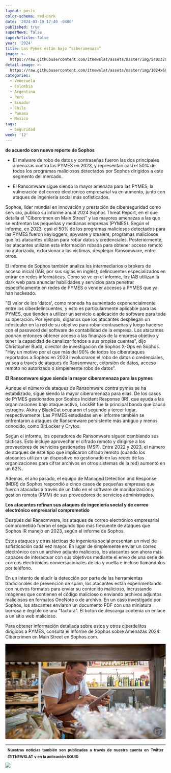 ```yaml
---
layout: posts
color-schema: red-dark
date: '2024-03-19 17:40 -0400'
published: true
superNews: false
superArticle: false
year: '2024'
title: Las Pymes están bajo “ciberamenaza”
image: >-
  https://raw.githubusercontent.com/itnewslat/assets/master/img/540x320/PYME-p.jpg
detail-image: >-
  https://raw.githubusercontent.com/itnewslat/assets/master/img/1024x680/PYME-g.jpg
categories:
  - Venezuela
  - Colombia
  - Argentina
  - Perú
  - Ecuador
  - Chile
  - Panama
  - Mexico
tags:
  - Seguridad
week: '12'
---
```

**de acuerdo con nuevo reporte de Sophos**

- El malware de robo de datos y contraseñas fueron las dos principales amenazas contra las PYMES en 2023, y representan casi el 50% de todos los programas maliciosos detectados por Sophos dirigidos a este segmento del mercado.

- El Ransomware sigue siendo la mayor amenaza para las PYMES; la vulneración del correo electrónico empresarial va en aumento, junto con ataques de ingeniería social más sofisticados.

Sophos, líder mundial en innovación y prestación de ciberseguridad como servicio, publicó su informe anual 2024 Sophos Threat Report, en el que detalla el "Cibercrimen en Main Street" y las mayores amenazas a las que se enfrentan las pequeñas y medianas empresas (PYMES). Según el informe, en 2023, casi el 50% de los programas maliciosos detectados para las PYMES fueron keyloggers, spyware y stealers, programas maliciosos que los atacantes utilizan para robar datos y credenciales. Posteriormente, los atacantes utilizan esta información robada para obtener acceso remoto no autorizado, extorsionar a las víctimas, desplegar Ransomware, entre otros.

El informe de Sophos también analiza los intermediarios o brokers de acceso inicial (IAB, por sus siglas en inglés), delincuentes especializados en entrar en redes informáticas. Como se ve en el informe, los IAB utilizan la dark web para anunciar habilidades y servicios para penetrar específicamente en redes de PYMES o vender accesos a PYMES que ya han hackeado.

"El valor de los 'datos', como moneda ha aumentado exponencialmente entre los ciberdelincuentes, y esto es particularmente aplicable para las PYMES, que tienden a utilizar un servicio o aplicación de software para toda su operación. Por ejemplo, digamos que los atacantes despliegan un infostealer en la red de su objetivo para robar contraseñas y luego hacerse con el password del software de contabilidad de la empresa. Los atacantes podrían entonces obtener acceso a las finanzas de la empresa objetivo y tener la capacidad de canalizar fondos a sus propias cuentas", dijo Christopher Budd, director de investigación de Sophos X-Ops en Sophos. "Hay un motivo por el que más del 90% de todos los ciberataques reportados a Sophos en 2023 involucraron el robo de datos o credenciales, ya sea a través de ataques de Ransomware, extorsión de datos, acceso remoto no autorizado o simplemente robo de datos”.

**El Ransomware sigue siendo la mayor ciberamenaza para las pymes**

Aunque el número de ataques de Ransomware contra pymes se ha estabilizado, sigue siendo la mayor ciberamenaza para ellas. De los casos de PYMES gestionados por Sophos Incident Response (IR), que ayuda a las organizaciones bajo ataque activo, LockBit fue la principal banda que causó estragos. Akira y BlackCat ocuparon el segundo y tercer lugar, respectivamente. Las PYMES estudiadas en el informe también se enfrentaron a ataques de Ransomware persistente más antiguo y menos conocido, como BitLocker y Crytox.

Según el informe, los operadores de Ransomware siguen cambiando sus tácticas. Esto incluye aprovechar el cifrado remoto y dirigirse a los proveedores de servicios gestionados (MSP). Entre 2022 y 2023, el número de ataques de este tipo que implicaron cifrado remoto (cuando los atacantes utilizan un dispositivo no gestionado en las redes de las organizaciones para cifrar archivos en otros sistemas de la red) aumentó en un 62%.

Además, el año pasado, el equipo de Managed Detection and Response (MDR) de Sophos respondió a cinco casos de pequeñas empresas que fueron atacadas a través de un fallo en el software de monitorización y gestión remota (RMM) de sus proveedores de servicios administrados.

**Los atacantes refinan sus ataques de ingeniería social y de correo electrónico empresarial comprometido**

Después del Ransomware, los ataques de correo electrónico empresarial comprometido fueron el segundo tipo más frecuente de ataques que Sophos IR manejó en 2023, según el informe de Sophos.

Estos ataques y otras tácticas de ingeniería social presentan un nivel de sofisticación cada vez mayor. En lugar de simplemente enviar un correo electrónico con un archivo adjunto malicioso, los atacantes son ahora más capaces de interactuar con sus objetivos mediante el envío de una serie de correos electrónicos conversacionales de ida y vuelta e incluso llamándolos por teléfono.

En un intento de eludir la detección por parte de las herramientas tradicionales de prevención de spam, los atacantes están experimentando con nuevos formatos para enviar su contenido malicioso, incrustando imágenes que contienen el código malicioso o enviando archivos adjuntos maliciosos en formatos OneNote o de archivo. En un caso investigado por Sophos, los atacantes enviaron un documento PDF con una miniatura borrosa e ilegible de una "factura". El botón de descarga contenía un enlace a un sitio web malicioso.

Para obtener información detallada sobre estos y otros ciberdelitos dirigidos a PYMES, consulta el Informe de Sophos sobre Amenazas 2024: Cibercrimen en Main Street en Sophos.com.

![](https://raw.githubusercontent.com/itnewslat/assets/master/img/540x320/PYME-p.jpg)

<table style="height: 42px;" width="569">
<tbody>
<tr>
<td style="text-align: justify;"><sub><strong>Nuestras noticias también son publicadas a través de nuestra cuenta en Twitter <a href="https://twitter.com/itnewslat?lang=es">@ITNEWSLAT</a> y en la aplicación <a href="https://squidapp.co/en/">SQUID</a></strong></sub></td>
</tr>
</tbody>
</table>

<img src="https://tracker.metricool.com/c3po.jpg?hash=56f88a41e39ab42c063cc51676587a04"/>